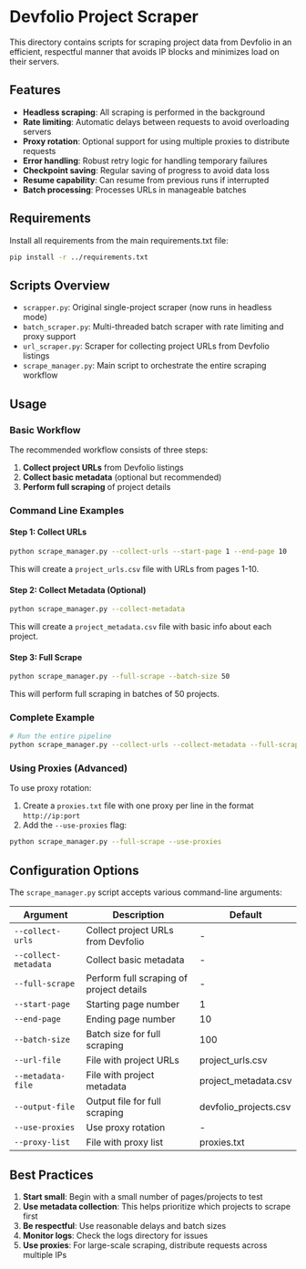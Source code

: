 # Devfolio Project Scraper

This directory contains scripts for scraping project data from Devfolio in an efficient, respectful manner that avoids IP blocks and minimizes load on their servers.

## Features

- **Headless scraping**: All scraping is performed in the background
- **Rate limiting**: Automatic delays between requests to avoid overloading servers
- **Proxy rotation**: Optional support for using multiple proxies to distribute requests
- **Error handling**: Robust retry logic for handling temporary failures
- **Checkpoint saving**: Regular saving of progress to avoid data loss
- **Resume capability**: Can resume from previous runs if interrupted
- **Batch processing**: Processes URLs in manageable batches

## Requirements

Install all requirements from the main requirements.txt file:

```bash
pip install -r ../requirements.txt
```

## Scripts Overview

- `scrapper.py`: Original single-project scraper (now runs in headless mode)
- `batch_scraper.py`: Multi-threaded batch scraper with rate limiting and proxy support
- `url_scraper.py`: Scraper for collecting project URLs from Devfolio listings
- `scrape_manager.py`: Main script to orchestrate the entire scraping workflow

## Usage

### Basic Workflow

The recommended workflow consists of three steps:

1. **Collect project URLs** from Devfolio listings
2. **Collect basic metadata** (optional but recommended)
3. **Perform full scraping** of project details

### Command Line Examples

#### Step 1: Collect URLs
```bash
python scrape_manager.py --collect-urls --start-page 1 --end-page 10
```

This will create a `project_urls.csv` file with URLs from pages 1-10.

#### Step 2: Collect Metadata (Optional)
```bash
python scrape_manager.py --collect-metadata
```

This will create a `project_metadata.csv` file with basic info about each project.

#### Step 3: Full Scrape
```bash
python scrape_manager.py --full-scrape --batch-size 50
```

This will perform full scraping in batches of 50 projects.

### Complete Example
```bash
# Run the entire pipeline
python scrape_manager.py --collect-urls --collect-metadata --full-scrape --start-page 1 --end-page 100 --batch-size 100
```

### Using Proxies (Advanced)

To use proxy rotation:

1. Create a `proxies.txt` file with one proxy per line in the format `http://ip:port`
2. Add the `--use-proxies` flag:

```bash
python scrape_manager.py --full-scrape --use-proxies
```

## Configuration Options

The `scrape_manager.py` script accepts various command-line arguments:

| Argument | Description | Default |
|----------|-------------|---------|
| `--collect-urls` | Collect project URLs from Devfolio | - |
| `--collect-metadata` | Collect basic metadata | - |
| `--full-scrape` | Perform full scraping of project details | - |
| `--start-page` | Starting page number | 1 |
| `--end-page` | Ending page number | 10 |
| `--batch-size` | Batch size for full scraping | 100 |
| `--url-file` | File with project URLs | project_urls.csv |
| `--metadata-file` | File with project metadata | project_metadata.csv |
| `--output-file` | Output file for full scraping | devfolio_projects.csv |
| `--use-proxies` | Use proxy rotation | - |
| `--proxy-list` | File with proxy list | proxies.txt |

## Best Practices

1. **Start small**: Begin with a small number of pages/projects to test
2. **Use metadata collection**: This helps prioritize which projects to scrape first
3. **Be respectful**: Use reasonable delays and batch sizes
4. **Monitor logs**: Check the logs directory for issues
5. **Use proxies**: For large-scale scraping, distribute requests across multiple IPs 